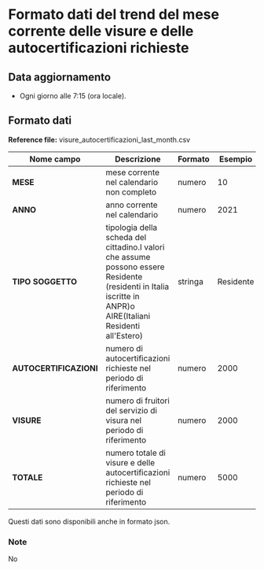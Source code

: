 # Formato dati del trend del mese corrente delle visure e delle autocertificazioni richieste

## Data aggiornamento
- Ogni giorno alle 7:15 (ora locale). 

## Formato dati

**Reference file:** visure_autocertificazioni_last_month.csv<br>

| Nome campo                  | Descrizione                       | Formato                       | Esempio             |
|-----------------------------|-----------------------------------|-------------------------------|---------------------|
| **MESE**       | mese corrente nel calendario non completo              | numero                   | 10       |
| **ANNO**  | anno corrente nel calendario  |   numero     |        2021         |
| **TIPO SOGGETTO**      | tipologia della scheda del cittadino.I valori che assume possono essere Residente (residenti in Italia iscritte in ANPR)o AIRE(Italiani Residenti all'Estero)| stringa             | Residente   | 
| **AUTOCERTIFICAZIONI**      | numero di autocertificazioni richieste nel periodo di riferimento| numero    | 2000   |
| **VISURE**      | numero di fruitori del servizio di visura nel periodo di riferimento| numero    | 2000   |
| **TOTALE**      | numero totale di visure e delle autocertificazioni richieste nel periodo di riferimento| numero             | 5000   |

Questi dati sono disponibili anche in formato json.

### Note
No
